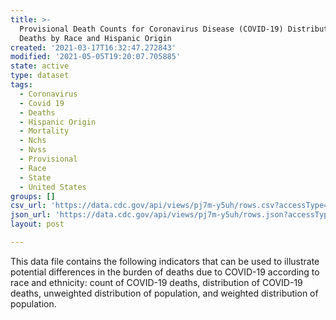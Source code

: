 ```yaml
---
title: >-
  Provisional Death Counts for Coronavirus Disease (COVID-19) Distribution of
  Deaths by Race and Hispanic Origin
created: '2021-03-17T16:32:47.272843'
modified: '2021-05-05T19:20:07.705885'
state: active
type: dataset
tags:
  - Coronavirus
  - Covid 19
  - Deaths
  - Hispanic Origin
  - Mortality
  - Nchs
  - Nvss
  - Provisional
  - Race
  - State
  - United States
groups: []
csv_url: 'https://data.cdc.gov/api/views/pj7m-y5uh/rows.csv?accessType=DOWNLOAD'
json_url: 'https://data.cdc.gov/api/views/pj7m-y5uh/rows.json?accessType=DOWNLOAD'
layout: post

---
```

This data file contains the following indicators that can be used to illustrate potential differences in the burden of deaths due to COVID-19 according to race and ethnicity:
count of COVID-19 deaths, distribution of COVID-19 deaths, unweighted distribution of population, and weighted distribution of population.
